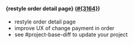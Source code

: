#### {restyle order detail page} ([#{3164}](https://github.com/shopsys/shopsys/pull/{3164}))

-   restyle order detail page
-   improve UX of change payment in order
-   see #project-base-diff to update your project
